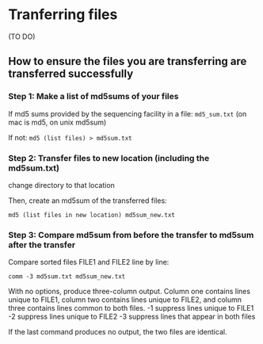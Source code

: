 # Tranferring files 

(TO DO)

## How to ensure the files you are transferring are transferred successfully

### Step 1: Make a list of md5sums of your files

If md5 sums provided by the sequencing facility in a file: `md5_sum.txt` 
(on mac is md5, on unix md5sum)

If not:
`md5 (list files) > md5sum.txt`

### Step 2: Transfer files to new location (including the md5sum.txt)

change directory to that location

Then, create an md5sum of the transferred files:

`md5 (list files in new location) md5sum_new.txt`

### Step 3: Compare md5sum from before the transfer to md5sum after the transfer

Compare sorted files FILE1 and FILE2 line by line:

`comm -3 md5sum.txt md5sum_new.txt`

With  no  options,  produce  three-column  output.  Column one contains 
lines unique to FILE1, column two contains lines unique to  FILE2,  and  column three contains lines common to both files.
  -1     suppress lines unique to FILE1
  -2     suppress lines unique to FILE2
  -3     suppress lines that appear in both files

If the last command produces no output, the two files are identical.

```
